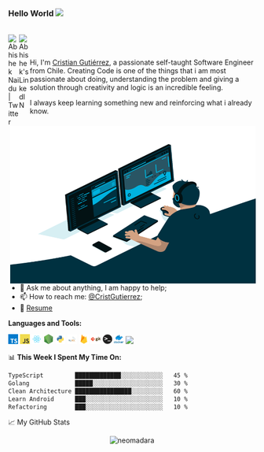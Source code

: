 ### Hello World <img src="https://media.giphy.com/media/hvRJCLFzcasrR4ia7z/giphy.gif" width="25px">
<br />
<a href="https://twitter.com/CristGutierrez">
  <img align="left" alt="Abhishek Naidu | Twitter" width="22px" src="https://raw.githubusercontent.com/peterthehan/peterthehan/master/assets/twitter.svg" />
</a>
<a href="https://www.linkedin.com/in/cristian-gutiérrez-a1958660/">
  <img align="left" alt="Abhishek's LinkedIN" width="22px" src="https://raw.githubusercontent.com/peterthehan/peterthehan/master/assets/linkedin.svg" />
</a>

<br />
<br />

Hi, I'm [Cristian Gutiérrez](https://cristiangutierrez.dev/), a passionate self-taught Software Engineer from Chile. Creating Code is one of the things that i am most passionate about doing, understanding the problem and giving a solution through creativity and logic is an incredible feeling.

I always keep learning something new and reinforcing what i already know.
<br>

  <img align="right" alt="GIF" src="https://github.com/neomadara/neomadara/blob/main/code.gif?raw=true" width="500" height="320" />
  
- 💬 Ask me about anything, I am happy to help;
- 📫 How to reach me: [@CristGutierrez](https://twitter.com/CristGutierrez);
- 📝 [Resume](https://cristiangutierrez.dev/)

**Languages and Tools:**  

<code><img height="20" src="https://raw.githubusercontent.com/github/explore/80688e429a7d4ef2fca1e82350fe8e3517d3494d/topics/typescript/typescript.png"></code>
<code><img height="20" src="https://raw.githubusercontent.com/github/explore/80688e429a7d4ef2fca1e82350fe8e3517d3494d/topics/javascript/javascript.png"></code>
<code><img height="20" src="https://raw.githubusercontent.com/github/explore/80688e429a7d4ef2fca1e82350fe8e3517d3494d/topics/react/react.png"></code>
<code><img height="20" src="https://raw.githubusercontent.com/github/explore/80688e429a7d4ef2fca1e82350fe8e3517d3494d/topics/nodejs/nodejs.png"></code>
<code><img height="20" src="https://raw.githubusercontent.com/github/explore/80688e429a7d4ef2fca1e82350fe8e3517d3494d/topics/python/python.png"></code>
<code><img height="20" src="https://raw.githubusercontent.com/github/explore/80688e429a7d4ef2fca1e82350fe8e3517d3494d/topics/mysql/mysql.png"></code>
<code><img height="20" src="https://raw.githubusercontent.com/github/explore/80688e429a7d4ef2fca1e82350fe8e3517d3494d/topics/firebase/firebase.png"></code>
<code><img height="20" src="https://raw.githubusercontent.com/github/explore/80688e429a7d4ef2fca1e82350fe8e3517d3494d/topics/git/git.png"></code>
<code><img height="20" src="https://raw.githubusercontent.com/github/explore/80688e429a7d4ef2fca1e82350fe8e3517d3494d/topics/terminal/terminal.png"></code>
<code><img height="20" src="https://raw.githubusercontent.com/github/explore/80688e429a7d4ef2fca1e82350fe8e3517d3494d/topics/docker/docker.png"></code>
<code><img height="20" src="https://github.com/hussainweb/hussainweb/raw/main/icons/golang.png"></code>

📊 **This Week I Spent My Time On:**
<!--START_SECTION:waka-->
```text
TypeScript         █████████████░░░░░░░░░░░░   45 %
Golang             █████░░░░░░░░░░░░░░░░░░░░   30 %
Clean Architecture ████████████████░░░░░░░░░   60 %
Learn Android      ███░░░░░░░░░░░░░░░░░░░░░░   10 %
Refactoring        ███░░░░░░░░░░░░░░░░░░░░░░   10 %
```
<!--END_SECTION:waka-->



📈 My GitHub Stats

<p align="center"> <img src="https://github-readme-stats.vercel.app/api?username=neomadara&show_icons=true&theme=gotham" alt="neomadara" />


<!--
**neomadara/neomadara** is a ✨ _special_ ✨ repository because its `README.md` (this file) appears on your GitHub profile.

Here are some ideas to get you started:

- 🔭 I’m currently working on ...
- 🌱 I’m currently learning ...
- 👯 I’m looking to collaborate on ...
- 🤔 I’m looking for help with ...
- 💬 Ask me about ...
- 📫 How to reach me: ...
- 😄 Pronouns: ...
- ⚡ Fun fact: ...
-->
